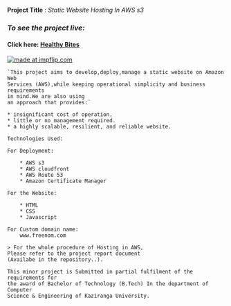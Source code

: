 **Project Title** : _Static Website Hosting In AWS s3_

### _To see the project live:_

#### Click here: [Healthy Bites](https://healthy-bites.tk/)

<a href="https://imgflip.com/gif/4osqxb"><img src="https://imgflip.com/gif/4osqxb" title="made at impflip.com"/></a>
```
`This project aims to develop,deploy,manage a static website on Amazon Web 
Services (AWS),while keeping operational simplicity and business requirements
in mind.We are also using
an approach that provides:`

* insignificant cost of operation.
* little or no management required.
* a highly scalable, resilient, and reliable website.

```

```
Technologies Used:

For Deployment:

    * AWS s3
    * AWS cloudfront
    * AWS Route 53
    * Amazon Certificate Manager

For the Website:

    * HTML
    * CSS
    * Javascript

For Custom domain name:
    www.freenom.com

```

```
> For the whole procedure of Hosting in AWS, 
Please refer to the project report document
(Availabe in the repository..).

```

```
This minor project is Submitted in partial fulfilment of the requirements for 
the award of Bachelor of Technology (B.Tech) In the department of Computer 
Science & Engineering of Kaziranga University.

```
